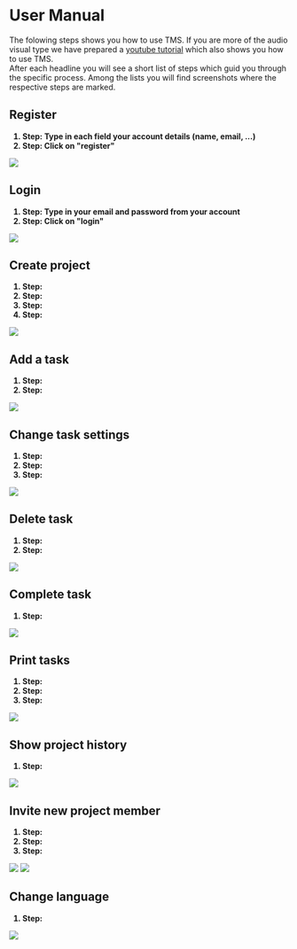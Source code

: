 # User Manual
<p>
The folowing steps shows you how to use TMS. If you are more of the audio visual type we have prepared a <a href="https://www.youtube.com/">youtube tutorial</a> which also shows you how to use TMS.</br>
After each headline you will see a short list of steps which guid you through the specific process. Among the lists you will find screenshots where the respective steps are marked.
</p>

## Register
<b>
<ol>
  <li>Step: <span style="font-weight: bold">Type in each field your account details (name, email, ...)</span></li>
  <li>Step: Click on "register"</li>
</ol>
</b>
<img src="https://github.com/MichiFrech/TMS/blob/master/User%20Manual/Pictures/Register.PNG"></img>

## Login
<b>
<ol>
  <li>Step: Type in your email and password from your account</li>
  <li>Step: Click on "login"</li>
</ol>
</b>
<img src="https://github.com/MichiFrech/TMS/blob/master/User%20Manual/Pictures/Login.PNG"></img>

## Create project
<b>
<ol>
  <li>Step: </li>
  <li>Step: </li>
  <li>Step: </li>
  <li>Step: </li>
</ol>
</b>
<img src="https://github.com/MichiFrech/TMS/blob/master/User%20Manual/Pictures/CreateProject.PNG"></img>

## Add a task
<b>
<ol>
  <li>Step: </li>
  <li>Step: </li>
</ol>
</b>
<img src="https://github.com/MichiFrech/TMS/blob/master/User%20Manual/Pictures/AddTask.PNG"></img>

## Change task settings
<b>
<ol>
  <li>Step: </li>
  <li>Step: </li>
  <li>Step: </li>
</ol>
</b>
<img src="https://github.com/MichiFrech/TMS/blob/master/User%20Manual/Pictures/SettingsTask.PNG"></img>

## Delete task
<b>
<ol>
  <li>Step: </li>
  <li>Step: </li>
</ol>
</b>
<img src="https://github.com/MichiFrech/TMS/blob/master/User%20Manual/Pictures/DeleteTask.PNG"></img>

## Complete task
<b>
<ol>
  <li>Step: </li>
</ol>
</b>
<img src="https://github.com/MichiFrech/TMS/blob/master/User%20Manual/Pictures/CompleteTask.PNG"></img>

## Print tasks
<b>
<ol>
  <li>Step: </li>
  <li>Step: </li>
  <li>Step: </li>
</ol>
</b>
<img src="https://github.com/MichiFrech/TMS/blob/master/User%20Manual/Pictures/PrintTask.PNG"></img>

## Show project history
<b>
<ol>
  <li>Step: </li>
</ol>
</b>
<img src="https://github.com/MichiFrech/TMS/blob/master/User%20Manual/Pictures/ShowHistory.PNG"></img>

## Invite new project member
<b>
<ol>
  <li>Step: </li>
  <li>Step: </li>
  <li>Step: </li>
</ol>
</b>
<img src="https://github.com/MichiFrech/TMS/blob/master/User%20Manual/Pictures/Invite1.PNG"></img>
<img src="https://github.com/MichiFrech/TMS/blob/master/User%20Manual/Pictures/Invite2.PNG"></img>

## Change language
<b>
<ol>
  <li>Step: </li>
</ol>
</b>
<img src="https://github.com/MichiFrech/TMS/blob/master/User%20Manual/Pictures/ChangeLang.PNG"></img>

